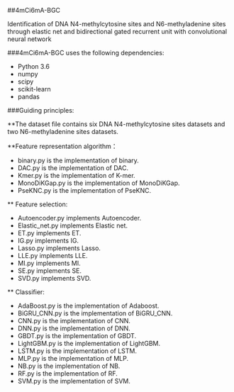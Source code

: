 ##4mCi6mA-BGC

Identification of DNA N4-methylcytosine sites and N6-methyladenine sites through elastic net and bidirectional gated recurrent unit with convolutional neural network

###4mCi6mA-BGC uses the following dependencies:
 * Python 3.6
 * numpy
 * scipy
 * scikit-learn
 * pandas

###Guiding principles: 

**The dataset file contains six DNA N4-methylcytosine sites datasets and two N6-methyladenine sites datasets.


**Feature representation algorithm：
 * binary.py is the implementation of binary.
 * DAC.py is the implementation of DAC.
 * Kmer.py is the implementation of K-mer.
 * MonoDiKGap.py is the implementation of MonoDiKGap.
 * PseKNC.py is the implementation of PseKNC.

** Feature selection:
 * Autoencoder.py implements Autoencoder.
 * Elastic_net.py implements Elastic net.
 * ET.py implements ET.
 * IG.py implements IG.
 * Lasso.py implements Lasso.
 * LLE.py implements LLE.
 * MI.py implements MI.
 * SE.py implements SE.
 * SVD.py implements SVD.

 
** Classifier:
 * AdaBoost.py is the implementation of Adaboost.
 * BiGRU_CNN.py is the implementation of BiGRU_CNN.
 * CNN.py is the implementation of CNN.
 * DNN.py is the implementation of DNN.
 * GBDT.py is the implementation of GBDT.
 * LightGBM.py is the implementation of LightGBM.
 * LSTM.py is the implementation of LSTM.
 * MLP.py is the implementation of MLP.
 * NB.py is the implementation of NB.
 * RF.py is the implementation of RF.
 * SVM.py is the implementation of SVM.




